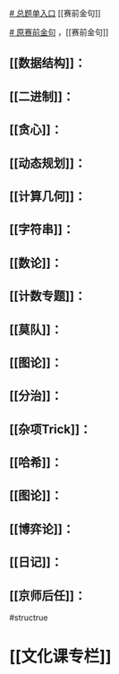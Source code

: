 [# 总题单入口](https://zhuanlan.zhihu.com/p/716449304)
[[赛前金句]]

[# 原赛前金句](https://www.luogu.com.cn/article/7c1ig5wa) ，[[赛前金句]]
## [[数据结构]]：

## [[二进制]]：

## [[贪心]]：

## [[动态规划]]：

## [[计算几何]]：

## [[字符串]]：

## [[数论]]：

## [[计数专题]]：

## [[莫队]]：

## [[图论]]：

## [[分治]]：
## [[杂项Trick]]：

## [[哈希]]：

## [[图论]]：

## [[博弈论]]：

## [[日记]]：

## [[京师后任]]：

#structrue 



# [[文化课专栏]]
